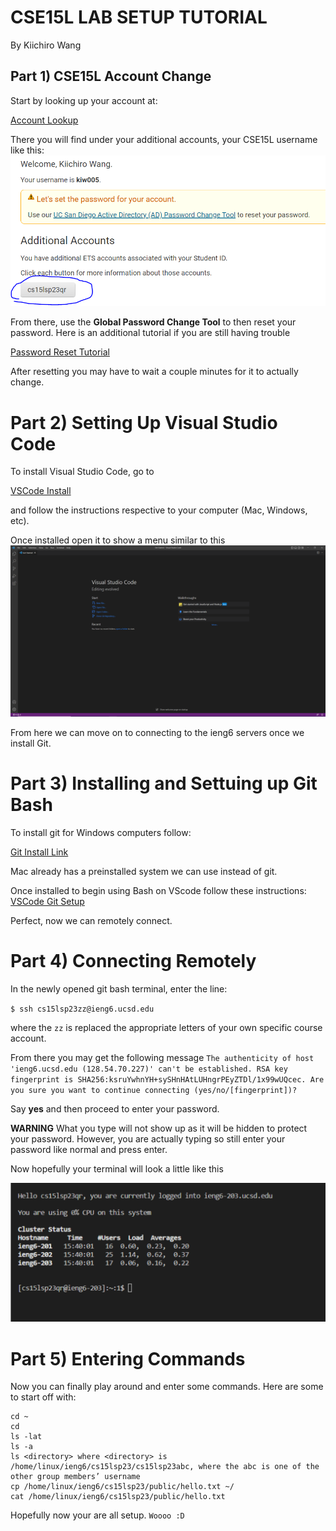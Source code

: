 # CSE15L LAB SETUP TUTORIAL
By Kiichiro Wang

## Part 1) CSE15L Account Change

Start by looking up your account at:

[Account Lookup](https://sdacs.ucsd.edu/~icc/index.php)

There you will find under your additional accounts, your CSE15L username like this:
![Image](AccountLookup.PNG)


From there, use the **Global Password Change Tool** to then reset your password.
Here is an additional tutorial if you are still having trouble 

[Password Reset Tutorial](https://docs.google.com/document/d/1hs7CyQeh-MdUfM9uv99i8tqfneos6Y8bDU0uhn1wqho/edit)

After resetting you may have to wait a couple minutes for it to actually change.

# Part 2) Setting Up Visual Studio Code

To install Visual Studio Code, go to

[VSCode Install](https://code.visualstudio.com/)

and follow the instructions respective to your computer (Mac, Windows, etc).

Once installed open it to show a menu similar to this
![Image](VSCODE.PNG)

From here we can move on to connecting to the ieng6 servers once we install Git.

# Part 3) Installing and Settuing up Git Bash

To install git for Windows computers follow: 

[Git Install Link](https://gitforwindows.org/)

Mac already has a preinstalled system we can use instead of git.

Once installed to begin using Bash on VScode follow these instructions:
[VSCode Git Setup](https://stackoverflow.com/questions/42606837/how-do-i-use-bash-on-windows-from-the-visual-studio-code-integrated-terminal/50527994#50527994)

Perfect, now we can remotely connect.

# Part 4) Connecting Remotely

In the newly opened git bash terminal, enter the line:

`$ ssh cs15lsp23zz@ieng6.ucsd.edu`

where the `zz` is replaced the appropriate letters of your own specific course account.

From there you may get the following message
`The authenticity of host 'ieng6.ucsd.edu (128.54.70.227)' can't be established.
RSA key fingerprint is SHA256:ksruYwhnYH+sySHnHAtLUHngrPEyZTDl/1x99wUQcec.
Are you sure you want to continue connecting (yes/no/[fingerprint])?`

Say **yes** and then proceed to enter your password.

**WARNING**
What you type will not show up as it will be hidden to protect your password. However,
you are actually typing so still enter your password like normal and press enter.

Now hopefully your terminal will look a little like this

![Image](RemoteConnect.PNG)

# Part 5) Entering Commands

Now you can finally play around and enter some commands. Here are some to start off with:

```
cd ~
cd
ls -lat
ls -a
ls <directory> where <directory> is /home/linux/ieng6/cs15lsp23/cs15lsp23abc, where the abc is one of the other group members’ username
cp /home/linux/ieng6/cs15lsp23/public/hello.txt ~/
cat /home/linux/ieng6/cs15lsp23/public/hello.txt
```

Hopefully now your are all setup. `Woooo :D`
